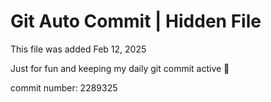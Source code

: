 # Git Auto Commit | Hidden File

This file was added Feb 12, 2025

Just for fun and keeping my daily git commit active 🤪

commit number: 2289325
